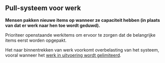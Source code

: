 ## Pull-systeem voor werk

**Mensen pakken nieuwe items op wanneer ze capaciteit hebben (in plaats van dat er werk naar hen toe wordt geduwd).**

Prioriteer openstaande werkitems om ervoor te zorgen dat de belangrijke items eerst worden opgepakt.

Het naar binnentrekken van werk voorkomt overbelasting van het systeem, vooral wanneer het [ werk in uitvoering wordt gelimiteerd](section:limit-work-in-progress).